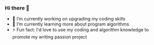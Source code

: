 ### Hi there 👋

- 🔭 I’m currently working on upgrading my coding skills
- 🌱 I’m currently learning more about program algorithms
- ⚡ Fun fact: I'd love to use my coding and algorithm knowledge to promote my writing passion project

<!--
**esmecks/esmecks** is a ✨ _special_ ✨ repository because its `README.md` (this file) appears on your GitHub profile.

Here are some ideas to get you started:

- 🔭 I’m currently working on ...
- 🌱 I’m currently learning ...
- 👯 I’m looking to collaborate on ...
- 🤔 I’m looking for help with ...
- 💬 Ask me about ...
- 📫 How to reach me: ...
- 😄 Pronouns: ...
- ⚡ Fun fact: ...
-->

